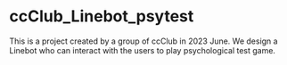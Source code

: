 # ccClub_Linebot_psytest
This is a project created by a group of ccClub in 2023 June.
We design a Linebot who can interact with the users to play psychological test game.
